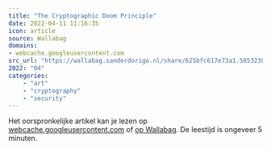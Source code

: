 ```yaml
---
title: "The Cryptographic Doom Principle"
date: 2022-04-11 11:16:35
icon: article
source: Wallabag
domains:
- webcache.googleusercontent.com
src_url: "https://wallabag.sanderdorigo.nl/share/625bfc617e73a1.58532387"
2022: "04"
categories:
    - "art"
    - "cryptography"
    - "security"
---
```

Het oorspronkelijke artikel kan je lezen op [webcache.googleusercontent.com](http://webcache.googleusercontent.com/search?q=cache:EJ2-tuBSNx0J:https://moxie.org/2011/12/13/the-cryptographic-doom-principle.html&amp;hl=nl&amp;gl=nl&amp;strip=1&amp;vwsrc=0) of [op Wallabag](https://wallabag.sanderdorigo.nl/share/625bfc617e73a1.58532387). De leestijd is ongeveer 5 minuten.